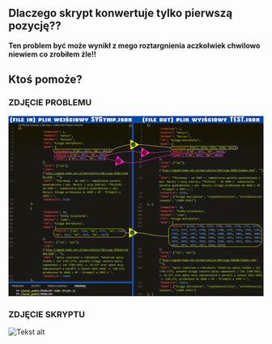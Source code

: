## Dlaczego skrypt konwertuje tylko pierwszą pozycję??
**Ten problem być może wynikł z mego roztargnienia aczkolwiek chwilowo niewiem co zrobiłem źle!!**
## Ktoś pomoże?
### ZDJĘCIE PROBLEMU
![Tekst alt](PROBLEM.png "problem")
### ZDJĘCIE SKRYPTU
![Tekst alt](SKRTPT.png "skrypt")
